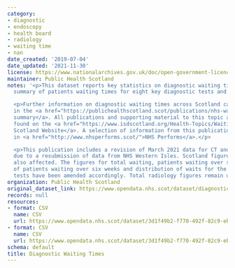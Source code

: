 ```yaml
---
category:
- diagnostic
- endoscopy
- health board
- radiology
- waiting time
- nan
date_created: '2019-07-04'
date_updated: '2021-11-30'
license: https://www.nationalarchives.gov.uk/doc/open-government-licence/version/3/
maintainer: Public Health Scotland
notes: '<p>This dataset reports key statistics on diagnostic waiting times as a monthly
  summary of patients waiting times for eight key diagnostic tests and investigations.</p>

  <p>Further information on diagnostic waiting times across Scotland can be found
  in the <a href="https://publichealthscotland.scot/publications/nhs-waiting-times-diagnostics/">publication
  summary</a>. All publications and supporting material to this topic area can be
  found on the <a href="https://www.isdscotland.org/Health-Topics/Waiting-Times/Diagnostics/">ISD
  Scotland Website</a>. A selection of information from this publication is included
  in <a href="http://www.nhsperforms.scot/">NHS Performs</a>.</p>

  <p>This publication includes a revision of March 2021 data for CT and MRI scans,
  due to a resubmission of data from NHS Western Isles. Scotland figures are therefore
  also affected. The figures for total waiting, patients waiting over six weeks, percentage
  of patients waiting over six weeks and distribution of waits for the two types of
  tests have been amended accordingly. Total radiology figures remain unaffected.</p>'
organization: Public Health Scotland
original_dataset_link: https://www.opendata.nhs.scot/dataset/diagnostic-waiting-times
records: null
resources:
- format: CSV
  name: CSV
  url: https://www.opendata.nhs.scot/dataset/3d1f49b2-f770-492f-82c9-ebefdc56ece4/resource/10dfe6f3-32de-4039-84c2-7e7794a06b31/download/diagnostics_by_board_september_2021.csv
- format: CSV
  name: CSV
  url: https://www.opendata.nhs.scot/dataset/3d1f49b2-f770-492f-82c9-ebefdc56ece4/resource/df75544f-4ba1-488d-97c7-30ab6258270d/download/diagnostics_scotland_september_2021.csv
schema: default
title: Diagnostic Waiting Times
---
```


